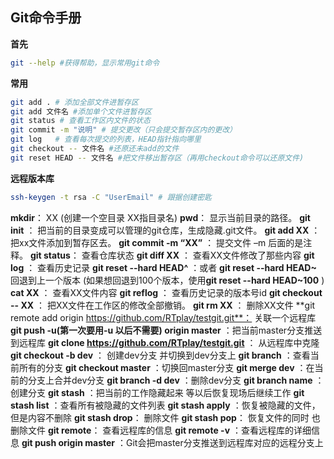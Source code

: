 ## Git命令手册

**首先**

~~~bash
git --help #获得帮助，显示常用git命令
~~~



**常用**

```bash
git add . # 添加全部文件进暂存区
git add 文件名 #添加单个文件进暂存区
git status # 查看工作区内文件的状态
git commit -m "说明" # 提交更改（只会提交暂存区内的更改）
git log   # 查看每次提交的列表，HEAD指针指向哪里
git checkout -- 文件名 #还原还未add的文件
git reset HEAD -- 文件名 #把文件移出暂存区（再用checkout命令可以还原文件)
```



**远程版本库**

~~~bash
ssh-keygen -t rsa -C "UserEmail" # 跟据创建密匙
~~~







 **mkdir**：         XX (创建一个空目录 XX指目录名)
   **pwd**：          显示当前目录的路径。
   **git init** ：         把当前的目录变成可以管理的git仓库，生成隐藏.git文件。
   **git add XX** ：      把xx文件添加到暂存区去。
   **git commit -m “XX”** ： 提交文件 –m 后面的是注释。
   **git status**：        查看仓库状态
   **git diff  XX** ：     查看XX文件修改了那些内容
   **git log** ：         查看历史记录
   **git reset  --hard HEAD^** ：或者 **git reset  --hard HEAD~** 回退到上一个版本
                        (如果想回退到100个版本，使用**git reset --hard HEAD~100** )
   **cat XX**   ：      查看XX文件内容
   **git reflog**  ：     查看历史记录的版本号id
   **git checkout -- XX** ： 把XX文件在工作区的修改全部撤销。
   **git rm XX**  ：        删除XX文件
   **git remote add origin https://github.com/RTplay/testgit.git**： 关联一个远程库
   **git push -u(第一次要用-u 以后不需要) origin master** ：把当前master分支推送到远程库
   **git clone https://github.com/RTplay/testgit.git** ： 从远程库中克隆
   **git checkout -b dev** ： 创建dev分支 并切换到dev分支上
   **git branch**  ：查看当前所有的分支
   **git checkout master** ：切换回master分支
   **git merge dev**    ：在当前的分支上合并dev分支
   **git branch -d dev** ：删除dev分支
   **git branch name**  ：创建分支
   **git stash** ：把当前的工作隐藏起来 等以后恢复现场后继续工作
   **git stash list** ：查看所有被隐藏的文件列表
   **git stash apply** ：恢复被隐藏的文件，但是内容不删除
   **git stash drop**： 删除文件
   **git stash pop**： 恢复文件的同时 也删除文件
   **git remote**： 查看远程库的信息
   **git remote -v** ：查看远程库的详细信息
   **git push origin master**  ：Git会把master分支推送到远程库对应的远程分支上